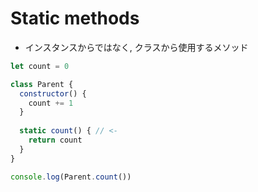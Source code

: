 # Static methods

- インスタンスからではなく, クラスから使用するメソッド

```js
let count = 0

class Parent {
  constructor() {
    count += 1
  }
  
  static count() { // <-
    return count
  }
}

console.log(Parent.count())
```
